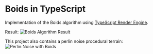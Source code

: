 # Boids in TypeScript

Implementation of the Boids algorithm using [TypeScript Render Engine](https://github.com/ZackTherrien/typescript-render-engine).

Result:
![Boids Algorithm Result](docs/full_hd.gif)

This project also contains a perlin noise procedural terrain:
![Perlin Noise with Boids](docs/terrain_hd.gif)
